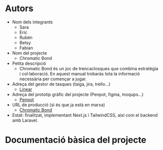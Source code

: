 # Autors
 * Nom dels integrants
    - Sara
    - Eric
    - Rubén
    - Betsy
    - Fabian
 * Nom del projecte
      - Chromatic Bond
 * Petita descripció
      - Chromatic Bond és un joc de trencaclosques que combina estratègia i col·laboració. En aquest manual 
      trobaràs tota la informació necessària per començar a jugar.
 * Adreça del gestor de tasques (taiga, jira, trello...)
      - [Linear](https://linear.app/institut-pedralbes/team/CBD/active)
 * Adreça del prototip gràfic del projecte (Penpot, figma, moqups...)
      - [Penpot](https://design.penpot.app/#/view/761002ba-63cd-80f4-8004-4479515cc9a4?page-id=761002ba-63cd-80f4-8004-4479515cc9a5&section=interactions&index=0&share-id=271c9855-ceb4-8079-8004-6d7aa7954c7b)
 * URL de producció (si és que ja està en marxa)
      - [Chromatic Bond](https://chromaticbond.cat/)
 * Estat: finalitzat, implementant Next.js i TailwindCSS, així com el backend amb Laravel.

# Documentació bàsica del projecte